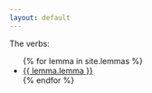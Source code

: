 ```yaml
---
layout: default
---
```


The verbs:
<ul>
{% for lemma in site.lemmas %}
    <li><a href = "{{ lemma.url }}">{{ lemma.lemma }}</a></li>
{% endfor %}
</ul>
